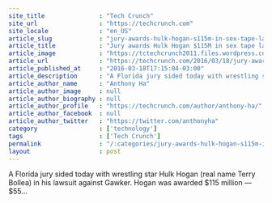 ```yaml
---
site_title               : "Tech Crunch"
site_url                 : "https://techcrunch.com"
site_locale              : "en_US"
article_slug             : "jury-awards-hulk-hogan-s115m-in-sex-tape-lawsuit-against-gawker"
article_title            : "Jury awards Hulk Hogan $115M in sex tape lawsuit against Gawker"
article_image            : "https://tctechcrunch2011.files.wordpress.com/2016/03/514540128.jpg?w=764&h=400&crop=1"
article_url              : "https://techcrunch.com/2016/03/18/jury-awards-hulk-hogan-115m-in-sex-tape-lawsuit-against-gawker/"
article_published_at     : "2016-03-18T17:15:04-03:00"
article_description      : "A Florida jury sided today with wrestling star Hulk Hogan (real name Terry Bollea) in his lawsuit against Gawker. Hogan was awarded $115 million — $55..."
article_author_name      : "Anthony Ha"
article_author_image     : null
article_author_biography : null
article_author_profile   : "https://techcrunch.com/author/anthony-ha/"
article_author_facebook  : null
article_author_twitter   : "https://twitter.com/anthonyha"
category                 : ['technology']
tags                     : ['Tech Crunch']
permalink                : "/:categories/jury-awards-hulk-hogan-s115m-in-sex-tape-lawsuit-against-gawker/"
layout                   : post
---
```


A Florida jury sided today with wrestling star Hulk Hogan (real name Terry Bollea) in his lawsuit against Gawker. Hogan was awarded $115 million — $55...
